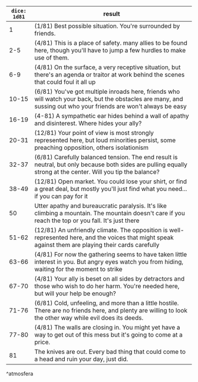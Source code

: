 
| `dice: 1d81` | result                                                                                                                                                           |
| ------------ | ---------------------------------------------------------------------------------------------------------------------------------------------------------------- |
| 1            | (1/81) Best possible situation. You're surrounded by friends.                                                                                                    |
| 2-5          | (4/81) This is a place of safety. many allies to be found here, though you'll have to jump a few hurdles to make use of them.                                    |
| 6-9          | (4/81) On the surface, a very receptive situation, but there's an agenda or traitor at work behind the scenes that could foul it all up                          |
| 10-15        | (6/81) You've got multiple inroads here, friends who will watch your back, but the obstacles are many, and sussing out who your friends are won't always be easy |
| 16-19        | (4-81) A sympathetic ear hides behind a wall of apathy and disinterest. Where hides your ally?                                                                   |
| 20-31        | (12/81) Your point of view is most strongly represented here, but loud minorities persist, some preaching opposition, others isolationism                        |
| 32-37        | (6/81) Carefully balanced tension. The end result is neutral, but only because both sides are pulling equally strong at the center. Will you tip the balance?    |
| 38-49        | (12/81) Open market. You could lose your shirt, or find a great deal, but mostly you'll just find what you need... if you can pay for it                         |
| 50           | Utter apathy and bureaucratic paralysis. It's like climbing a mountain. The mountain doesn't care if you reach the top or you fall. It's just there              |
| 51-62        | (12/81) An unfriendly climate. The opposition is well-represented here, and the voices that might speak against them are playing their cards carefully           |
| 63-66        | (4/81) For now the gathering seems to have taken little interest in you. But angry eyes watch you from hiding, waiting for the moment to strike                  |
| 67-70        | (4/81) Your ally is beset on all sides by detractors and those who wish to do her harm. You're needed here, but will your help be enough?                        |
| 71-76        | (6/81) Cold, unfeeling, and more than a little hostile. There are no friends here, and plenty are willing to look the other way while evil does its deeds.       |
| 77-80        | (4/81) The walls are closing in. You might yet have a way to get out of this mess but it's going to come at a price.                                             |
| 81           | The knives are out. Every bad thing that could come to a head and ruin your day, just did.                                                                       |
^atmosfera